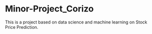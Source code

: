 # Minor-Project_Corizo
This is a project based on data science and machine learning on Stock Price Prediction.

